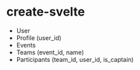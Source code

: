 # create-svelte

- User
- Profile (user_id)
- Events
- Teams (event_id, name)
- Participants (team_id, user_id, is_captain)
